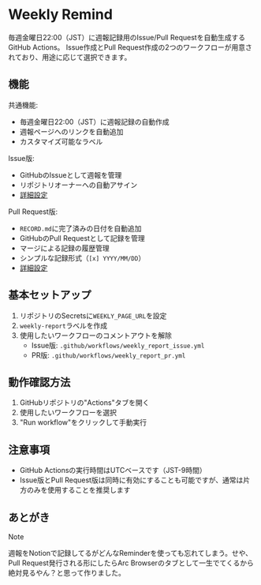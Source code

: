 # Weekly Remind

毎週金曜日22:00（JST）に週報記録用のIssue/Pull Requestを自動生成するGitHub Actions。
Issue作成とPull Request作成の2つのワークフローが用意されており、用途に応じて選択できます。

## 機能

共通機能:
- 毎週金曜日22:00（JST）に週報記録の自動作成
- 週報ページへのリンクを自動追加
- カスタマイズ可能なラベル

Issue版:
- GitHubのIssueとして週報を管理
- リポジトリオーナーへの自動アサイン
- [詳細設定](docs/issue.md)

Pull Request版:
- `RECORD.md`に完了済みの日付を自動追加
- GitHubのPull Requestとして記録を管理
- マージによる記録の履歴管理
- シンプルな記録形式（`[x] YYYY/MM/DD`）
- [詳細設定](docs/pull-request.md)

## 基本セットアップ

1. リポジトリのSecretsに`WEEKLY_PAGE_URL`を設定
2. `weekly-report`ラベルを作成
3. 使用したいワークフローのコメントアウトを解除
   - Issue版: `.github/workflows/weekly_report_issue.yml`
   - PR版: `.github/workflows/weekly_report_pr.yml`

## 動作確認方法

1. GitHubリポジトリの"Actions"タブを開く
2. 使用したいワークフローを選択
3. "Run workflow"をクリックして手動実行

## 注意事項

- GitHub Actionsの実行時間はUTCベースです（JST-9時間）
- Issue版とPull Request版は同時に有効にすることも可能ですが、通常は片方のみを使用することを推奨します

## あとがき

> [!NOTE] 
> 週報をNotionで記録してるがどんなReminderを使っても忘れてしまう。せや、Pull Request発行される形にしたらArc Browserのタブとして一生でてくるから絶対見るやん？と思って作りました。
